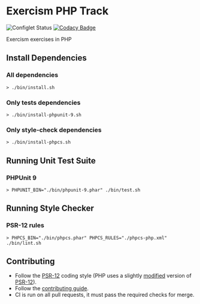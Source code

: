 # Exercism PHP Track

![Configlet Status](https://github.com/exercism/php/workflows/Configlet%20CI/badge.svg)
[![Codacy Badge](https://api.codacy.com/project/badge/Grade/68242198cd124a3ebcbdc291d0e0eda4)](https://www.codacy.com/app/borgogelli/php?utm_source=github.com&utm_medium=referral&utm_content=borgogelli/php&utm_campaign=Badge_Grade)

Exercism exercises in PHP

## Install Dependencies

### All dependencies

```shell
> ./bin/install.sh
```

### Only tests dependencies

```shell
> ./bin/install-phpunit-9.sh
```

### Only style-check dependencies

```shell
> ./bin/install-phpcs.sh
```

## Running Unit Test Suite

### PHPUnit 9

```shell
> PHPUNIT_BIN="./bin/phpunit-9.phar" ./bin/test.sh
```

## Running Style Checker

### PSR-12 rules

```shell
> PHPCS_BIN="./bin/phpcs.phar" PHPCS_RULES="./phpcs-php.xml" ./bin/lint.sh
```

## Contributing

- Follow the [PSR-12] coding style (PHP uses a slightly [modified] version of [PSR-12]).
- Follow the [contributing guide].
- CI is run on all pull requests, it must pass the required checks for merge.

[psr-12]: https://www.php-fig.org/psr/psr-12
[contributing guide]: https://github.com/exercism/x-api/blob/master/CONTRIBUTING.md#the-exercise-data
[@group annotation]: https://phpunit.de/manual/4.1/en/appendixes.annotations.html#appendixes.annotations.group
[modified]: phpcs-php.xml
